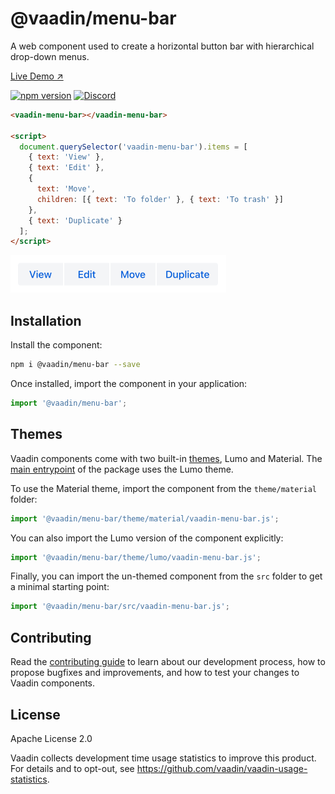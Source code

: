 # @vaadin/menu-bar

A web component used to create a horizontal button bar with hierarchical drop-down menus.

[Live Demo ↗](https://vaadin.com/docs/latest/ds/components/menu-bar)

[![npm version](https://badgen.net/npm/v/@vaadin/menu-bar)](https://www.npmjs.com/package/@vaadin/menu-bar)
[![Discord](https://img.shields.io/discord/732335336448852018?label=discord)](https://discord.gg/PHmkCKC)

```html
<vaadin-menu-bar></vaadin-menu-bar>

<script>
  document.querySelector('vaadin-menu-bar').items = [
    { text: 'View' },
    { text: 'Edit' },
    {
      text: 'Move',
      children: [{ text: 'To folder' }, { text: 'To trash' }]
    },
    { text: 'Duplicate' }
  ];
</script>
```

[<img src="https://raw.githubusercontent.com/vaadin/web-components/master/packages/menu-bar/screenshot.png" width="345" alt="Screenshot of vaadin-menu-bar">](https://vaadin.com/docs/latest/ds/components/menu-bar)

## Installation

Install the component:

```sh
npm i @vaadin/menu-bar --save
```

Once installed, import the component in your application:

```js
import '@vaadin/menu-bar';
```

## Themes

Vaadin components come with two built-in [themes](https://vaadin.com/docs/latest/ds/customization/using-themes), Lumo and Material.
The [main entrypoint](https://github.com/vaadin/web-components/blob/master/packages/menu-bar/vaadin-menu-bar.js) of the package uses the Lumo theme.

To use the Material theme, import the component from the `theme/material` folder:

```js
import '@vaadin/menu-bar/theme/material/vaadin-menu-bar.js';
```

You can also import the Lumo version of the component explicitly:

```js
import '@vaadin/menu-bar/theme/lumo/vaadin-menu-bar.js';
```

Finally, you can import the un-themed component from the `src` folder to get a minimal starting point:

```js
import '@vaadin/menu-bar/src/vaadin-menu-bar.js';
```

## Contributing

Read the [contributing guide](https://vaadin.com/docs/latest/guide/contributing/overview) to learn about our development process, how to propose bugfixes and improvements, and how to test your changes to Vaadin components.

## License

Apache License 2.0

Vaadin collects development time usage statistics to improve this product.
For details and to opt-out, see https://github.com/vaadin/vaadin-usage-statistics.
